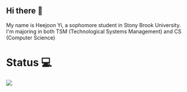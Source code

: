 ## Hi there 👋
My name is Heejoon Yi, a sophomore student in Stony Brook University.
<br>
I'm majoring in both TSM (Technological Systems Management) and CS (Computer Science)


# Status 💻
![](https://github-readme-stats.vercel.app/api?username=lighteko)
<!--
**lighteko/lighteko** is a ✨ _special_ ✨ repository because its `README.md` (this file) appears on your GitHub profile.

Here are some ideas to get you started:

- 🔭 I’m currently working on ...
- 🌱 I’m currently learning ...
- 👯 I’m looking to collaborate on ...
- 🤔 I’m looking for help with ...
- 💬 Ask me about ...
- 📫 How to reach me: ...
- 😄 Pronouns: ...
- ⚡ Fun fact: ...
-->
